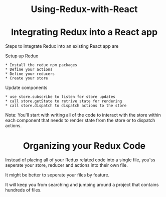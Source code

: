 <h1 align="center">
Using-Redux-with-React
</h1>

<h1 align="center">
Integrating Redux into a React app
</h1>

Steps to integrate Redux into an existing React app are

Setup up Redux

    * Install the redux npm packages
    * Define your actions
    * Define your reducers
    * Create your store

Update components

    * use store.subscribe to listen for store updates
    * call store.getState to retrive state for rendering
    * call store.dispatch to dispatch actions to the store

Note: You'll start with writing all of the code to interact with the store within each component that needs to render state from the store or to dispatch actions.

<h1 align="center">
Organizing your Redux Code
</h1>

Instead of placing all of your Redux related code into a single file, you'ss seperate your store, reducer and actions into their own file.

It might be better to seperate your files by feature. 

It will keep you from searching and jumping around a project that contains hundreds of files.


